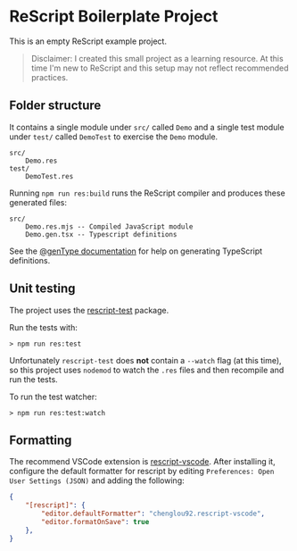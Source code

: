 # ReScript Boilerplate Project

This is an empty ReScript example project.

> Disclaimer: I created this small project as a learning resource. At this time I'm new to ReScript and this setup may not reflect recommended practices.

## Folder structure

It contains a single module under `src/` called `Demo` and a single test module under `test/` called `DemoTest` to exercise the `Demo` module.

```
src/
    Demo.res
test/
    DemoTest.res
```

Running `npm run res:build` runs the ReScript compiler and produces these generated files:

```
src/
    Demo.res.mjs -- Compiled JavaScript module
    Demo.gen.tsx -- Typescript definitions
```

See the [@genType documentation](https://rescript-lang.org/docs/manual/latest/typescript-integration) for help on generating TypeScript definitions.

## Unit testing

The project uses the [rescript-test](https://github.com/bloodyowl/rescript-test) package.

Run the tests with:

```shell
> npm run res:test
```

Unfortunately `rescript-test` does __not__ contain a `--watch` flag (at this time), so this project uses `nodemod` to watch the `.res` files and then recompile and run the tests.

To run the test watcher:

```shell
> npm run res:test:watch
```

## Formatting

The recommend VSCode extension is [rescript-vscode](https://marketplace.visualstudio.com/items?itemName=chenglou92.rescript-vscode). After installing it, configure the default formatter for rescript by editing `Preferences: Open User Settings (JSON)` and adding the following:

```json
{
    "[rescript]": {
        "editor.defaultFormatter": "chenglou92.rescript-vscode",
        "editor.formatOnSave": true
    },
}
```
